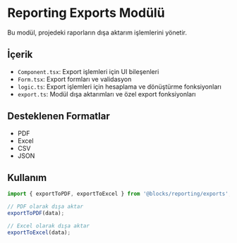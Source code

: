 # Reporting Exports Modülü

Bu modül, projedeki raporların dışa aktarım işlemlerini yönetir.

## İçerik

- `Component.tsx`: Export işlemleri için UI bileşenleri
- `Form.tsx`: Export formları ve validasyon
- `logic.ts`: Export işlemleri için hesaplama ve dönüştürme fonksiyonları
- `export.ts`: Modül dışa aktarımları ve özel export fonksiyonları

## Desteklenen Formatlar

- PDF
- Excel
- CSV
- JSON

## Kullanım

```typescript
import { exportToPDF, exportToExcel } from '@blocks/reporting/exports';

// PDF olarak dışa aktar
exportToPDF(data);

// Excel olarak dışa aktar
exportToExcel(data);
```
